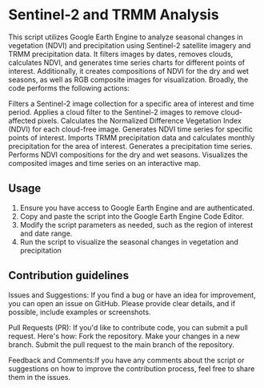# Sentinel-2 and TRMM Analysis
This script utilizes Google Earth Engine to analyze seasonal changes in vegetation (NDVI) and precipitation using Sentinel-2 satellite imagery and TRMM precipitation data. It filters images by dates, removes clouds, calculates NDVI, and generates time series charts for different points of interest. Additionally, it creates compositions of NDVI for the dry and wet seasons, as well as RGB composite images for visualization.
Broadly, the code performs the following actions:

Filters a Sentinel-2 image collection for a specific area of interest and time period.
Applies a cloud filter to the Sentinel-2 images to remove cloud-affected pixels.
Calculates the Normalized Difference Vegetation Index (NDVI) for each cloud-free image.
Generates NDVI time series for specific points of interest.
Imports TRMM precipitation data and calculates monthly precipitation for the area of interest.
Generates a precipitation time series.
Performs NDVI compositions for the dry and wet seasons.
Visualizes the composited images and time series on an interactive map.

## Usage
1. Ensure you have access to Google Earth Engine and are authenticated.
2. Copy and paste the script into the Google Earth Engine Code Editor.
3. Modify the script parameters as needed, such as the region of interest and date range.
4. Run the script to visualize the seasonal changes in vegetation and precipitation

## Contribution guidelines

Issues and Suggestions: If you find a bug or have an idea for improvement, you can open an issue on GitHub. Please provide clear details, and if possible, include examples or screenshots.

Pull Requests (PR): If you'd like to contribute code, you can submit a pull request. Here's how:
Fork the repository.
Make your changes in a new branch.
Submit the pull request to the main branch of the repository.

Feedback and Comments:If you have any comments about the script or suggestions on how to improve the contribution process, feel free to share them in the issues.
